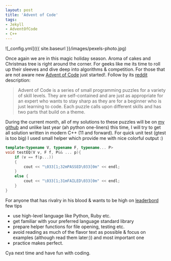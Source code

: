 ```yaml
---
layout: post
title: 'Advent of Code'
tags:
- Jekyll
- AdventOfCode
- C++
---
```

![_config.yml]({{ site.baseurl }}/images/pexels-photo.jpg)

Once again we are in this magic holiday season.
Aroma of cakes and Christmas tree is right around the corner. For geeks like me its time to roll up their sleeves and dive deep into algorithms & competition.
For those that are not aware new [Advent of Code](https://adventofcode.com/) just started!.
Follow by its [reddit](https://www.reddit.com/r/adventofcode/) description:
>Advent of Code is a series of small programming puzzles for a variety of skill levels. 
>They are self-contained and are just as appropriate for an expert who wants to stay sharp as they are for a beginner who is just learning to code. 
>Each puzzle calls upon different skills and has two parts that build on a theme.

During the current month, all of my solutions to these puzzles will be on [my github](https://github.com/michalglen/AoC_2017)
and unlike last year (ah python one-liners) this time, I will try to get all solution written in modern C++ (11 and forward).
For quick unit test (gtest is too big) I used small helper which provide me with nice colorful output :)
```c++
template<typename V, typename F, typename... P>
void testEQ(V v, F f, P&& ... p){
    if (v == f(p...))
    {
        cout << "\033[1;32mPASSED\033[0m" << endl;
    }
    else {
        cout << "\033[1;31mFAILED\033[0m" << endl;
    }
}
```
For anyone that has rivalry in his blood & wants to be high on [leaderbord](https://adventofcode.com/2017/leaderboard) few tips
* use high-level language like Python, Ruby etc.
* get familiar with your preferred language standard library
* prepare helper functions for file opening, testing etc.
* avoid reading as much of the flavor text as possible & focus on examples (although read them later:))
and most important one
* practice makes perfect.

Cya next time and have fun with coding.
